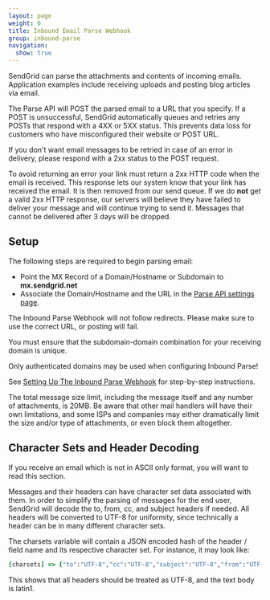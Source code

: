 ```yaml
---
layout: page
weight: 0
title: Inbound Email Parse Webhook
group: inbound-parse
navigation:
  show: true
---
```


SendGrid can parse the attachments and contents of incoming emails. Application examples include receiving uploads and posting blog articles via email.

The Parse API will POST the parsed email to a URL that you specify. If a POST is unsuccessful, SendGrid automatically queues and retries any POSTs that respond with a 4XX or 5XX status. This prevents data loss for customers who have misconfigured their website or POST URL.

<call-out>

If you don't want email messages to be retried in case of an error in delivery, please respond with a 2xx status to the POST request.

</call-out>

To avoid returning an error your link must return a 2xx HTTP code when the email is received. This response lets our system know that your link has received the email. It is then removed from our send queue. If we do **not** get a valid 2xx HTTP response, our servers will believe they have failed to deliver your message and will continue trying to send it. Messages that cannot be delivered after 3 days will be dropped.

## 	Setup

The following steps are required to begin parsing email:

-   Point the MX Record of a Domain/Hostname or Subdomain to **mx.sendgrid.net**
-   Associate the Domain/Hostname and the URL in the [Parse API settings page](https://sendgrid.com/developer/reply/).

<call-out type="warning">

The Inbound Parse Webhook will not follow redirects. Please make sure to use the correct URL, or posting will fail.

</call-out>

You must ensure that the subdomain-domain combination for your receiving domain is unique.

<call-out type="warning">

Only authenticated domains may be used when configuring Inbound Parse!

</call-out>

See [Setting Up The Inbound Parse Webhook]({{root_url}}/for-developers/parsing-email/setting-up-the-inbound-parse-webhook/) for step-by-step instructions.

<call-out>

The total message size limit, including the message itself and any number of attachments, is 20MB. Be aware that other mail handlers will have their own limitations, and some ISPs and companies may either dramatically limit the size and/or type of attachments, or even block them altogether.

</call-out>

## 	Character Sets and Header Decoding

If you receive an email which is not in ASCII only format, you will want to read this section.

Messages and their headers can have character set data associated with them. In order to simplify the parsing of messages for the end user, SendGrid will decode the to, from, cc, and subject headers if needed. All headers will be converted to UTF-8 for uniformity, since technically a header can be in many different character sets.

The charsets variable will contain a JSON encoded hash of the header / field name and its respective character set. For instance, it may look like:

```ruby
[charsets] => {"to":"UTF-8","cc":"UTF-8","subject":"UTF-8","from":"UTF-8","text":"iso-8859-1"}
```

This shows that all headers should be treated as UTF-8, and the text body is latin1.
